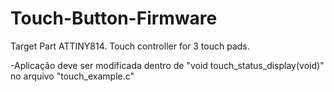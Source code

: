 # Touch-Button-Firmware
Target Part ATTINY814.
Touch controller for 3 touch pads.

-Aplicação deve ser modificada dentro de "void touch_status_display(void)" no arquivo "touch_example.c"
